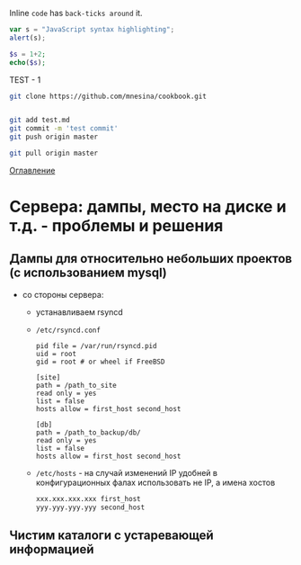 
Inline `code` has `back-ticks around` it.

```javascript
var s = "JavaScript syntax highlighting";
alert(s);
```

```PHP
$s = 1+2;
echo($s);
```
TEST - 1
```bash
git clone https://github.com/mnesina/cookbook.git


git add test.md 
git commit -m 'test commit'
git push origin master

git pull origin master
```

<a href="README.md">Оглавление</a>

# Сервера: дампы, место на диске и т.д. - проблемы и решения 

## Дампы для относительно небольших проектов (с использованием mysql)

* со стороны сервера: 
  * устанавливаем rsyncd 
  * `/etc/rsyncd.conf`
     ```
    pid file = /var/run/rsyncd.pid
    uid = root
    gid = root # or wheel if FreeBSD

    [site]
    path = /path_to_site
    read only = yes
    list = false
    hosts allow = first_host second_host

    [db]
    path = /path_to_backup/db/
    read only = yes
    list = false
    hosts allow = first_host second_host
    ```
  * `/etc/hosts` - на случай изменений IP удобней в конфигурационных фалах использовать не IP, а имена хостов 

    ```bash
    xxx.xxx.xxx.xxx first_host
    yyy.yyy.yyy.yyy second_host
    ```
 
 

## Чистим каталоги с устаревающей информацией

